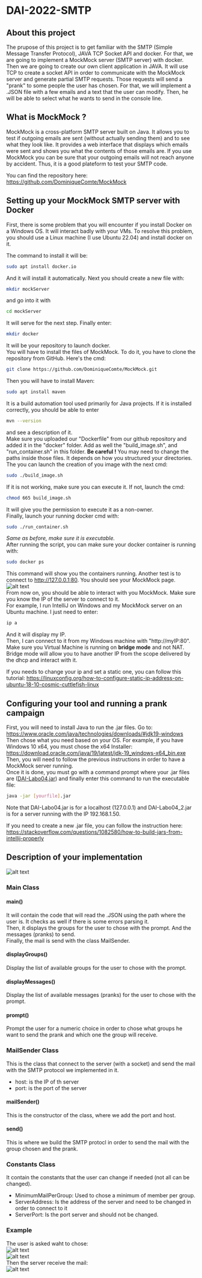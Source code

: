 # DAI-2022-SMTP

## About this project
The prupose of this project is to get familiar with the SMTP (Simple Message Transfer Protocol), JAVA TCP Socket API and docker.
For that, we are going to implement a MockMock server (SMTP server) with docker. Then we are going to create our own client application in JAVA. It will use TCP to create a socket API in order to communicate with the MockMock server and generate partial SMTP requests. Those requests will send a "prank" to some people the user has chosen. For that, we will implement a .JSON file with a few emails and a text that the user can modify. Then, he will be able to select what he wants to send in the console line.

## What is MockMock ?
MockMock is a cross-platform SMTP server built on Java. It allows you to test if outgoing emails are sent (without actually sending them) and to see what they look like. It provides a web interface that displays which emails were sent and shows you what the contents of those emails are. If you use MockMock you can be sure that your outgoing emails will not reach anyone by accident. Thus, it is a good plateform to test your SMTP code.

You can find the repository here: https://github.com/DominiqueComte/MockMock

## Setting up your MockMock SMTP server with Docker
First, there is some problem that you will encounter if you install Docker on a Windows OS. It will interact badly with your VMs. To resolve this problem, you should use a Linux machine (I use Ubuntu 22.04) and install docker on it.         
           
The command to install it will be:
```sh
sudo apt install docker.io
```
And it will install it automatically. Next you should create a new file with:
```sh
mkdir mockServer
```
and go into it with
```sh
cd mockServer
```
It will serve for the next step. Finally enter:
```sh
mkdir docker
```
It will be your repository to launch docker.          
You will have to install the files of MockMock. To do it, you have to clone the repository from GitHub. Here's the cmd:
```sh
git clone https://github.com/DominiqueComte/MockMock.git
```
Then you will have to install Maven:
```sh
sudo apt install maven
```
It is a build automation tool used primarily for Java projects. If it is installed correctly, you should be able to enter
```sh
mvn --version
```
and see a description of it.          
Make sure you uploaded our "Dockerfile" from our github repository and added it in the "docker" folder. Add as well the "build_image.sh", and "run_container.sh" in this folder. **Be careful !** You may need to change the paths inside those files. It depends on how you structured your directories.           
The you can launch the creation of you image with the next cmd:
```sh
sudo ./build_image.sh
```
If it is not working, make sure you can execute it. If not, launch the cmd:
```sh
chmod 665 build_image.sh
```
It will give you the permission to execute it as a non-owner.           
Finally, launch your running docker cmd with:
```sh
sudo ./run_container.sh
```
*Same as before, make sure it is executable.*            
After running the script, you can make sure your docker container is running with:
```sh
sudo docker ps
```
This command will show you the containers running. Another test is to connect to http://127.0.0.1:80. You should see your MockMock page.          
![alt text](https://github.com/Fl4gu1z0wsky/DAI-2022-SMTP/blob/main/images/mockmock_home.png)          
From now on, you should be able to interact with you MockMock. Make sure you know the IP of the server to connect to it.             
For example, I run IntelliJ on Windows and my MockMock server on an Ubuntu machine. I just need to enter:
```sh
ip a
```
And it will display my IP.             
Then, I can connect to it from my Windows machine with "http://myIP:80". Make sure you Virtual Machine is running on **bridge mode** and not NAT. Bridge mode will allow you to have another IP from the scope delivered by the dhcp and interact with it.  

If you needs to change your ip and set a static one, you can follow this tutorial:
https://linuxconfig.org/how-to-configure-static-ip-address-on-ubuntu-18-10-cosmic-cuttlefish-linux

## Configuring your tool and running a prank campaign
First, you will need to install Java to run the .jar files. Go to:     
https://www.oracle.com/java/technologies/downloads/#jdk19-windows      
Then chose what you need based on your OS. For example, if you have Windows 10 x64, you must chose the x64 Installer:     
https://download.oracle.com/java/19/latest/jdk-19_windows-x64_bin.exe      
Then, you will need to follow the previous instructions in order to have a MockMock server running.       
Once it is done, you must go with a command prompt where your .jar files are ([DAI-Labo04.jar](https://github.com/Fl4gu1z0wsky/DAI-2022-SMTP/tree/main/DAI-SMTP-Demo)) and finally enter this command to run the executable file:     
```sh
java -jar [yourfile].jar
```
Note that DAI-Labo04.jar is for a localhost (127.0.0.1) and DAI-Labo04_2.jar is for a server running with the IP 192.168.1.50.    
     
If you need to create a new .jar file, you can follow the instruction here:
https://stackoverflow.com/questions/1082580/how-to-build-jars-from-intellij-properly

## Description of your implementation
![alt text](https://github.com/Fl4gu1z0wsky/DAI-2022-SMTP/blob/main/images/classes.png)
### Main Class
#### main()
It will contain the code that will read the .JSON using the path where the user is. It checks as well if there is some errors parsing it.    
Then, it displays the groups for the user to chose with the prompt. And the messages (pranks) to send.    
Finally, the mail is send with the class MailSender.
#### displayGroups()
Display the list of available groups for the user to chose with the prompt.
#### displayMessages()
Display the list of available messages (pranks) for the user to chose with the prompt.
#### prompt()
Prompt the user for a numeric choice in order to chose what groups he want to send the prank and which one the group will receive.
### MailSender Class
This is the class that connect to the server (with a socket) and send the mail with the SMTP protocol we implemented in it.
- host: is the IP of th server
- port: is the port of the server
#### mailSender()
This is the constructor of the class, where we add the port and host.
#### send()
This is where we build the SMTP protocl in order to send the mail with the group chosen and the prank.
### Constants Class
It contain the constants that the user can change if needed (not all can be changed).
- MinimumMailPerGroup: Used to chose a minimum of member per group.
- ServerAddress: Is the address of the server and need to be changed in order to connect to it
- ServerPort: Is the port server and should not be changed.

### Example
The user is asked waht to chose:    
![alt text](https://github.com/Fl4gu1z0wsky/DAI-2022-SMTP/blob/main/images/prompt1.png)    
![alt text](https://github.com/Fl4gu1z0wsky/DAI-2022-SMTP/blob/main/images/prompt2.png)    
Then the server receive the mail:       
![alt text](https://github.com/Fl4gu1z0wsky/DAI-2022-SMTP/blob/main/images/new_mail.png)

